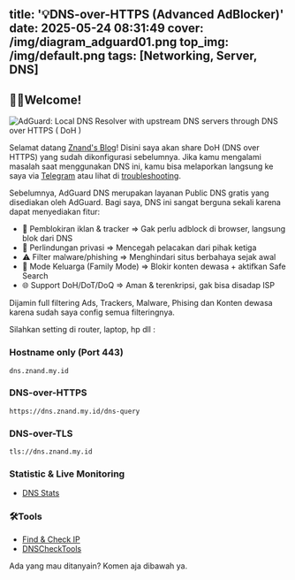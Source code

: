 title: '💡DNS-over-HTTPS (Advanced AdBlocker)'
date: 2025-05-24 08:31:49
cover: /img/diagram_adguard01.png
top_img: /img/default.png
tags: [Networking, Server, DNS]
---
## 👋🏻Welcome!

![AdGuard: Local DNS Resolver with upstream DNS servers through DNS over HTTPS ( DoH )](/img/diagram_adguard01.png)

Selamat datang [Znand's Blog](https://znand.my.id/)! Disini saya akan share DoH (DNS over HTTPS) yang sudah dikonfigurasi sebelumnya. Jika kamu mengalami masalah saat menggunakan DNS ini, kamu bisa melaporkan langsung ke saya via [Telegram](https://t.me/nandzie) atau lihat di [troubleshooting](https://adguard.com/en/support.html).

   Sebelumnya, AdGuard DNS merupakan layanan Public DNS gratis yang disediakan oleh AdGuard. Bagi saya, DNS ini sangat berguna sekali karena dapat menyediakan fitur:

- 🧱 Pemblokiran iklan & tracker =>	Gak perlu adblock di browser, langsung blok dari DNS
- 🔐 Perlindungan privasi	=> Mencegah pelacakan dari pihak ketiga
- ⚠️ Filter malware/phishing => Menghindari situs berbahaya sejak awal
- 🧒 Mode Keluarga (Family Mode) => Blokir konten dewasa + aktifkan Safe Search
- 🌐 Support DoH/DoT/DoQ => Aman & terenkripsi, gak bisa disadap ISP

Dijamin full filtering Ads, Trackers, Malware, Phising dan Konten dewasa karena sudah saya config semua filteringnya.

Silahkan setting di router, laptop, hp dll :

### Hostname only (Port 443)
```
dns.znand.my.id
```
### DNS-over-HTTPS
```
https://dns.znand.my.id/dns-query
```
### DNS-over-TLS                          
```
tls://dns.znand.my.id
```

### Statistic & Live Monitoring
- [DNS Stats](https://stats.znand.my.id/public-dashboards/ddc0442fa8bb4227838c7085e69e9bac)

### 🛠️Tools
- [Find & Check IP](https://whoer.net/)
- [DNSCheckTools](https://dnscheck.tools/)

Ada yang mau ditanyain? Komen aja dibawah ya.
